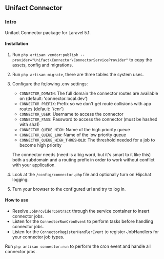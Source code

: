 ## Unifact Connector

### Intro

Unifact Connector package for Laravel 5.1. 

#### Installation

1.  Run `php artisan vendor:publish --provider="Unifact\Connector\ConnectorServiceProvider"` to copy the assets, config and migrations.
3.  Run `php artisan migrate`, there are three tables the system uses.
2.  Configure the fo;lowing .env settings:
    - `CONNECTOR_DOMAIN`: The full domain the connector routes are available on (default: 'connector.local.dev')
    - `CONNECTOR_PREFIX`: Prefix so we don't get route collisions with app routes (default: '/cnr')
    - `CONNECTOR_USER`: Username to access the connector
    - `CONNECTOR_PASS`: Password to access the connector (must be hashed with sha1)
    - `CONNECTOR_QUEUE_HIGH`: Name of the high priority queue
    - `CONNECTOR_QUEUE_LOW`: Name of the low priority queue
    - `CONNECTOR_QUEUE_HIGH_THRESHOLD`: The threshold needed for a job to become high priority
    
    The connector needs (need is a big word, but it's smart to it like this) both a subdomain and a routing prefix in order to work without conflict with your application.
4.  Look at the `/config/connector.php` file and optionally turn on Hipchat logging.
5.  Turn your browser to the configured url and try to log in.

#### How to use

- Resolve `JobProviderContract` through the service container to insert connector jobs.
- Listen for the `ConnectorRunCronEvent` to perform tasks before handling connector jobs.
- Listen for the `ConnectorRegisterHandlerEvent` to register JobHandlers for your connector job types.

Run `php artisan connector:run` to perform the cron event and handle all connector jobs.

